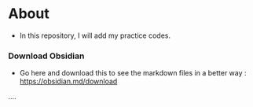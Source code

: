 # About
- In this repository, I will add my practice codes. 


### Download Obsidian
- Go here and download this to see the markdown files in a better way : https://obsidian.md/download









....
